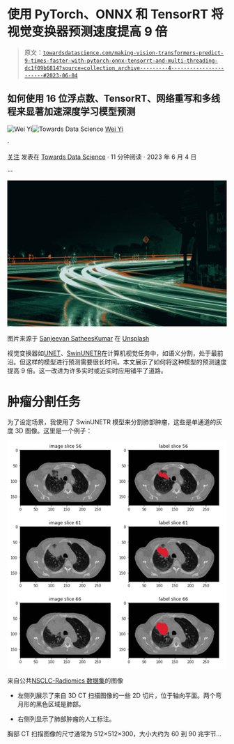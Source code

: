 # 使用 PyTorch、ONNX 和 TensorRT 将视觉变换器预测速度提高 9 倍

> 原文：[`towardsdatascience.com/making-vision-transformers-predict-9-times-faster-with-pytorch-onnx-tensorrt-and-multi-threading-dc1f09b6814?source=collection_archive---------4-----------------------#2023-06-04`](https://towardsdatascience.com/making-vision-transformers-predict-9-times-faster-with-pytorch-onnx-tensorrt-and-multi-threading-dc1f09b6814?source=collection_archive---------4-----------------------#2023-06-04)

## 如何使用 16 位浮点数、TensorRT、网络重写和多线程来显著加速深度学习模型预测

[](https://jasonweiyi.medium.com/?source=post_page-----dc1f09b6814--------------------------------)![Wei Yi](https://jasonweiyi.medium.com/?source=post_page-----dc1f09b6814--------------------------------)[](https://towardsdatascience.com/?source=post_page-----dc1f09b6814--------------------------------)![Towards Data Science](https://towardsdatascience.com/?source=post_page-----dc1f09b6814--------------------------------) [Wei Yi](https://jasonweiyi.medium.com/?source=post_page-----dc1f09b6814--------------------------------)

·

[关注](https://medium.com/m/signin?actionUrl=https%3A%2F%2Fmedium.com%2F_%2Fsubscribe%2Fuser%2F1b4bd5317a6e&operation=register&redirect=https%3A%2F%2Ftowardsdatascience.com%2Fmaking-vision-transformers-predict-9-times-faster-with-pytorch-onnx-tensorrt-and-multi-threading-dc1f09b6814&user=Wei+Yi&userId=1b4bd5317a6e&source=post_page-1b4bd5317a6e----dc1f09b6814---------------------post_header-----------) 发表在 [Towards Data Science](https://towardsdatascience.com/?source=post_page-----dc1f09b6814--------------------------------) · 11 分钟阅读 · 2023 年 6 月 4 日 [](https://medium.com/m/signin?actionUrl=https%3A%2F%2Fmedium.com%2F_%2Fvote%2Ftowards-data-science%2Fdc1f09b6814&operation=register&redirect=https%3A%2F%2Ftowardsdatascience.com%2Fmaking-vision-transformers-predict-9-times-faster-with-pytorch-onnx-tensorrt-and-multi-threading-dc1f09b6814&user=Wei+Yi&userId=1b4bd5317a6e&source=-----dc1f09b6814---------------------clap_footer-----------)

--

[](https://medium.com/m/signin?actionUrl=https%3A%2F%2Fmedium.com%2F_%2Fbookmark%2Fp%2Fdc1f09b6814&operation=register&redirect=https%3A%2F%2Ftowardsdatascience.com%2Fmaking-vision-transformers-predict-9-times-faster-with-pytorch-onnx-tensorrt-and-multi-threading-dc1f09b6814&source=-----dc1f09b6814---------------------bookmark_footer-----------)![](img/8072ede2bfa4cf3d5e55d53741fc8600.png)

图片来源于 [Sanjeevan SatheesKumar](https://unsplash.com/@sanjeevan_s?utm_source=medium&utm_medium=referral) 在 [Unsplash](https://unsplash.com/?utm_source=medium&utm_medium=referral)

视觉变换器如[UNET](https://en.wikipedia.org/wiki/U-Net)、[SwinUNETR](https://openaccess.thecvf.com/content/CVPR2022/html/Tang_Self-Supervised_Pre-Training_of_Swin_Transformers_for_3D_Medical_Image_Analysis_CVPR_2022_paper.html)在计算机视觉任务中，如语义分割，处于最前沿。但这样的模型进行预测需要很长时间。本文展示了如何将这种模型的预测速度提高 9 倍。这一改进为许多实时或近实时应用铺平了道路。

# 肿瘤分割任务

为了设定场景，我使用了 SwinUNETR 模型来分割肺部肿瘤，这些是单通道的灰度 3D 图像。这里是一个例子：

![](img/4b7a6181e9ed9bc45a923632e2cc2783.png)

来自公共[NSCLC-Radiomics 数据集](https://wiki.cancerimagingarchive.net/display/Public/NSCLC-Radiomics)的图像

+   左侧列展示了来自 3D CT 扫描图像的一些 2D 切片，位于轴向平面。两个弯月形的黑色区域是肺部。

+   右侧列显示了肺部肿瘤的人工标注。

胸部 CT 扫描图像的尺寸通常为 512×512×300，大小大约为 60 到 90 兆字节…
